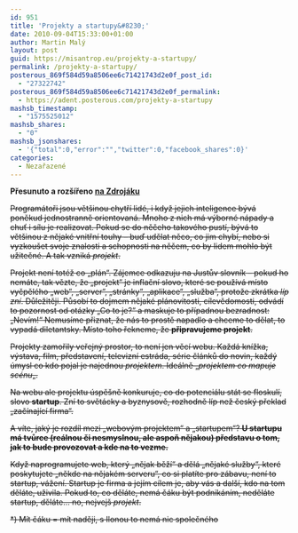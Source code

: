 ```yaml
---
id: 951
title: 'Projekty a startupy&#8230;'
date: 2010-09-04T15:33:00+01:00
author: Martin Malý
layout: post
guid: https://misantrop.eu/projekty-a-startupy/
permalink: /projekty-a-startupy/
posterous_869f584d59a8506ee6c71421743d2e0f_post_id:
  - "27322742"
posterous_869f584d59a8506ee6c71421743d2e0f_permalink:
  - https://adent.posterous.com/projekty-a-startupy
mashsb_timestamp:
  - "1575525012"
mashsb_shares:
  - "0"
mashsb_jsonshares:
  - '{"total":0,"error":"","twitter":0,"facebook_shares":0}'
categories:
  - Nezařazené
---
```

**Přesunuto a roz&scaron;&iacute;řeno [na Zdroj&aacute;ku](https://zdrojak.root.cz/clanky/projektu-jak-kdyz-naseje/)**

<span style="text-decoration: line-through;">Program&aacute;toři jsou vět&scaron;inou chytř&iacute; lid&eacute;, i když jejich inteligence b&yacute;v&aacute; poněkud jednostranně orientovan&aacute;. Mnoho z nich m&aacute; v&yacute;born&eacute; n&aacute;pady a chuť i s&iacute;lu je realizovat. Pokud se do něčeho takov&eacute;ho pust&iacute;, b&yacute;v&aacute; to vět&scaron;inou z nějak&eacute; vnitřn&iacute; touhy &#8211; buď udělat něco, co jim chyb&iacute;, nebo si vyzkou&scaron;et svoje znalosti a schopnosti na něčem, co by lidem mohlo b&yacute;t užitečn&eacute;. A tak vznik&aacute; <em>projekt</em>.</span>

<span style="text-decoration: line-through;">Projekt nen&iacute; tot&eacute;ž co &#8222;pl&aacute;n&#8220;. Z&aacute;jemce odkazuju na Justův slovn&iacute;k &#8211; pokud ho nem&aacute;te, tak vězte, že &#8222;projekt&#8220; je inflačn&iacute; slovo, kter&eacute; se použ&iacute;v&aacute; m&iacute;sto vyčpěl&eacute;ho &#8222;web&#8220;, &#8222;server&#8220;, &#8222;str&aacute;nky&#8220;, &#8222;aplikace&#8220;, &#8222;služba&#8220;, protože zkr&aacute;tka <em>l&iacute;p zn&iacute;</em>. Důležitěji. Působ&iacute; to dojmem nějak&eacute; pl&aacute;novitosti, c&iacute;levědomosti, odv&aacute;d&iacute; to pozornost od ot&aacute;zky &#8222;Co to je?&#8220; a maskuje to př&iacute;padnou bezradnost: &#8222;Nev&iacute;m!&#8220; Nemus&iacute;me přiznat, že n&aacute;s to prostě napadlo a chceme to dělat, to vypad&aacute; diletantsky. M&iacute;sto toho řekneme, že <strong>připravujeme projekt</strong>.</span>

<span style="text-decoration: line-through;">Projekty zamořily veřejn&yacute; prostor, to nen&iacute; jen věc&iacute; webu. Každ&aacute; kn&iacute;žka, v&yacute;stava, film, představen&iacute;, televizn&iacute; estr&aacute;da, s&eacute;rie čl&aacute;nků do novin, každ&yacute; &uacute;mysl co kdo pojal je najednou <em>projektem</em>. Ide&aacute;lně &#8222;<em>projektem co mapuje sc&eacute;nu</em>&#8222;.</span>

<span style="text-decoration: line-through;">Na webu ale projektu &uacute;spě&scaron;ně konkuruje, co do potenci&aacute;lu st&aacute;t se floskul&iacute;, slovo <strong>startup</strong>. Zn&iacute; to svět&aacute;cky a byznysově, rozhodně l&iacute;p než česk&yacute; překlad &#8222;zač&iacute;naj&iacute;c&iacute; firma&#8220;.</span>

<span style="text-decoration: line-through;">A v&iacute;te, jak&yacute; je rozd&iacute;l mezi &#8222;webov&yacute;m projektem&#8220; a &#8222;startupem&#8220;? <strong>U startupu m&aacute; tvůrce (re&aacute;lnou či nesmyslnou, ale aspoň nějakou) představu o tom, jak to bude provozovat a kde na to vezme. </strong></span>

<span style="text-decoration: line-through;">Když naprogramujete web, kter&yacute; &#8222;nějak běž&iacute;&#8220; a děl&aacute; &#8222;nějak&eacute; služby&#8220;, kter&eacute; poskytujete &#8222;někde na nějak&eacute;m serveru&#8220;, co si plat&iacute;te pro z&aacute;bavu, nen&iacute; to startup, v&aacute;žen&iacute;. Startup je firma a jej&iacute;m c&iacute;lem je, aby v&aacute;s a dal&scaron;&iacute;, kdo na tom děl&aacute;te, uživila. Pokud to, co děl&aacute;te, nem&aacute; č&aacute;ku b&yacute;t podnik&aacute;n&iacute;m, neděl&aacute;te startup, děl&aacute;te&#8230; no, nejvej&scaron; <em>projekt</em>.</span>

<span style="text-decoration: line-through;">*) M&iacute;t č&aacute;ku = m&iacute;t naději, s Ilonou to nem&aacute; nic společn&eacute;ho</span>